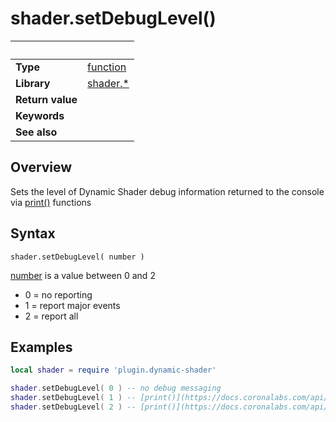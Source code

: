 # shader.setDebugLevel()

|                      | &nbsp; 
| -------------------- | ---------------------------------------------------------------
| __Type__             | [function](http://docs.coronalabs.com/api/type/Function.html)
| __Library__          | [shader.*](README.md)
| __Return value__     | 
| __Keywords__         | 
| __See also__         | 

## Overview

Sets the level of Dynamic Shader debug information returned to the console via [print()](https://docs.coronalabs.com/api/library/global/print.html) functions


## Syntax

	shader.setDebugLevel( number )

[number](https://docs.coronalabs.com/api/type/Number.html) is a value between 0 and 2

- 0 = no reporting
- 1 = report major events
- 2 = report all 


## Examples

``````lua
local shader = require 'plugin.dynamic-shader'

shader.setDebugLevel( 0 ) -- no debug messaging
shader.setDebugLevel( 1 ) -- [print()](https://docs.coronalabs.com/api/library/global/print.html) all debug messages to the console
shader.setDebugLevel( 2 ) -- [print()](https://docs.coronalabs.com/api/library/global/print.html) all debug messages to the console



``````

